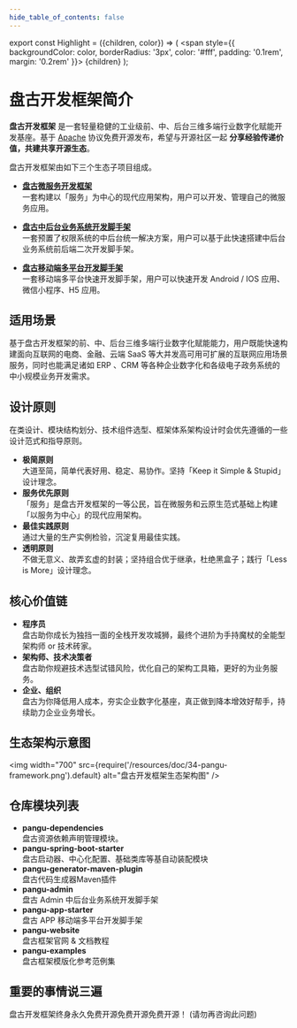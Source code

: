```yaml
---
hide_table_of_contents: false
---
```


<head>
  <title>盘古开发框架简介</title>
</head>

export const Highlight = ({children, color}) => (
  <span
    style={{
      backgroundColor: color,
      borderRadius: '3px',
      color: '#fff',
      padding: '0.1rem',
      margin: '0.2rem'
    }}>
    {children}
  </span>
);

# 盘古开发框架简介

**盘古开发框架** 是一套轻量稳健的工业级前、中、后台三维多端行业数字化赋能开发基座。基于 [Apache](https://www.apache.org/licenses/LICENSE-2.0) 协议<Highlight color="#25c2a0">免费开源</Highlight>发布，希望与开源社区一起 **分享经验传递价值，共建共享开源生态**。

盘古开发框架由如下三个生态子项目组成。

- [**盘古微服务开发框架**](/docs/intro)  
一套构建以「服务」为中心的现代应用架构，用户可以开发、管理自己的微服务应用。

- [**盘古中后台业务系统开发脚手架**](/admin/intro)  
一套预置了权限系统的中后台统一解决方案，用户可以基于此快速搭建中后台业务系统前后端二次开发脚手架。

- [**盘古移动端多平台开发脚手架**](/app/intro)  
一套移动端多平台快速开发脚手架，用户可以快速开发 Android / IOS 应用、微信小程序、H5 应用。

## 适用场景

基于盘古开发框架的前、中、后台三维多端行业数字化赋能能力，用户既能快速构建面向互联网的电商、金融、云端 SaaS 等大并发高可用可扩展的互联网应用场景服务，同时也能满足诸如 ERP 、CRM 等各种企业数字化和各级电子政务系统的中小规模业务开发需求。

## 设计原则

在类设计、模块结构划分、技术组件选型、框架体系架构设计时会优先遵循的一些设计范式和指导原则。

- **极简原则**  
  大道至简，简单代表好用、稳定、易协作。坚持「Keep it Simple & Stupid」设计理念。
- **服务优先原则**  
「服务」是盘古开发框架的一等公民，旨在微服务和云原生范式基础上构建「以服务为中心」的现代应用架构。
- **最佳实践原则**  
  通过大量的生产实例检验，沉淀复用最佳实践。
- **透明原则**  
  不做无意义、故弄玄虚的封装；坚持组合优于继承，杜绝黑盒子；践行「Less is More」设计理念。

## 核心价值链

- **程序员**  
  盘古助你成长为独挡一面的全栈开发攻城狮，最终个进阶为手持魔杖的全能型架构师 or 技术砖家。
- **架构师、技术决策者**  
  盘古助你规避技术选型试错风险，优化自己的架构工具箱，更好的为业务服务。
- **企业、组织**  
  盘古为你降低用人成本，夯实企业数字化基座，真正做到降本增效好帮手，持续助力企业业务增长。

## 生态架构示意图

<img width="700"
  src={require('/resources/doc/34-pangu-framework.png').default}
  alt="盘古开发框架生态架构图" />

## 仓库模块列表

- **pangu-dependencies**  
  盘古资源依赖声明管理模块。
- **pangu-spring-boot-starter**  
  盘古启动器、中心化配置、基础类库等基自动装配模块
- **pangu-generator-maven-plugin**  
  盘古代码生成器Maven插件
- **pangu-admin**  
  盘古 Admin 中后台业务系统开发脚手架
- **pangu-app-starter**  
  盘古 APP 移动端多平台开发脚手架
- **pangu-website**  
  盘古框架官网 & 文档教程
- **pangu-examples**  
  盘古框架模版化参考范例集

## 重要的事情说三遍

盘古开发框架终身永久<Highlight color="#67C23A">免费开源</Highlight><Highlight color="#409EFF">免费开源</Highlight><Highlight color="#F56C6C">免费开源</Highlight>！ (请勿再咨询此问题)